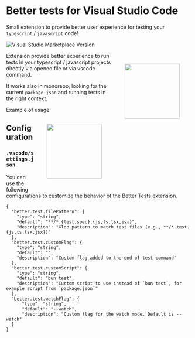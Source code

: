 # Better tests for Visual Studio Code
Small extension to provide better user experience for testing your `typescript` / `javascript` code!

![Visual Studio Marketplace Version](https://img.shields.io/visual-studio-marketplace/v/better-tests)

<img align="right" src="https://github.com/samuelgja/better-tests/blob/main/assets/icon.png?raw=true" height="150px" style="float: right; padding: 30px;">

Extension provide better experience to run tests in your typescript / javascript projects directly via opened file or via vscode command.

It works also in monorepo, looking for the current `package.json` and running tests in the right context.


Example of usage:
<img align="center" src="https://github.com/samuelgja/better-tests/blob/main/assets/example.png?raw=true" height="150px" style="float: right; padding: 30px;">

## Configuration

### `.vscode/settings.json`

You can use the following configurations to customize the behavior of the Better Tests extension.

```jsonc
{
  "better.test.filePattern": {
    "type": "string",
    "default": "**/*.{test,spec}.{js,ts,tsx,jsx}",
    "description": "Glob pattern to match test files (e.g., **/*.test.{js,ts,tsx,jsx})"
  },
  "better.test.customFlag": {
    "type": "string",
    "default": "",
    "description": "Custom flag added to the end of test command"
  },
  "better.test.customScript": {
    "type": "string",
    "default": "bun test",
    "description": "Custom script to use instead of `bun test`, for example script from `package.json`"
  },
  "better.test.watchFlag": {
      "type": "string",
      "default": "--watch",
      "description": "Custom flag for the watch mode. Default is --watch"
  }
}
```